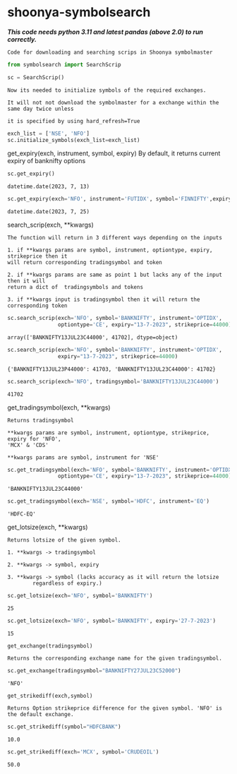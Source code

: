 # shoonya-symbolsearch

***This code needs python 3.11 and latest pandas (above 2.0) to run correctly.***

<div class="cell markdown">
    
    Code for downloading and searching scrips in Shoonya symbolmaster 

</div>

<div class="cell code" execution_count="3">

``` python
from symbolsearch import SearchScrip
```

</div>


<div class="cell code" execution_count="6">

``` python
sc = SearchScrip()
```

</div>

<div class="cell markdown">

    Now its needed to initialize symbols of the required exchanges. 

    It will not not download the symbolmaster for a exchange within the same day twice unless

    it is specified by using hard_refresh=True

</div>

<div class="cell code" execution_count="8">

``` python
exch_list = ['NSE', 'NFO']
sc.initialize_symbols(exch_list=exch_list)
```

</div>

<div class="cell markdown">

get_expiry(exch, instrument, symbol, expiry) By default, it returns
current expiry of banknifty options

</div>

<div class="cell code" execution_count="9">

``` python
sc.get_expiry()
```

<div class="output execute_result" execution_count="9">

    datetime.date(2023, 7, 13)

</div>

</div>

<div class="cell code" execution_count="10">

``` python
sc.get_expiry(exch='NFO', instrument='FUTIDX', symbol='FINNIFTY',expiry='current')
```

<div class="output execute_result" execution_count="10">

    datetime.date(2023, 7, 25)

</div>

</div>

<div class="cell markdown">

search_scrip(exch, \*\*kwargs)

    The function will return in 3 different ways depending on the inputs

    1. if **kwargs params are symbol, instrument, optiontype, expiry, strikeprice then it 
    will return corresponding tradingsymbol and token

    2. if **kwargs params are same as point 1 but lacks any of the input then it will 
    return a dict of  tradingsymbols and tokens

    3. if **kwargs input is tradingsymbol then it will return the corresponding token

</div>

<div class="cell code" execution_count="11">

``` python
sc.search_scrip(exch='NFO', symbol='BANKNIFTY', instrument='OPTIDX', 
                optiontype='CE', expiry="13-7-2023", strikeprice=44000)
```

<div class="output execute_result" execution_count="11">

    array(['BANKNIFTY13JUL23C44000', 41702], dtype=object)

</div>

</div>

<div class="cell code" execution_count="12">

``` python
sc.search_scrip(exch='NFO', symbol='BANKNIFTY', instrument='OPTIDX', 
                expiry="13-7-2023", strikeprice=44000)
```

<div class="output execute_result" execution_count="12">

    {'BANKNIFTY13JUL23P44000': 41703, 'BANKNIFTY13JUL23C44000': 41702}

</div>

</div>

<div class="cell code" execution_count="13">

``` python
sc.search_scrip(exch='NFO', tradingsymbol='BANKNIFTY13JUL23C44000')
```

<div class="output execute_result" execution_count="13">

    41702

</div>

</div>

<div class="cell markdown">

get_tradingsymbol(exch, \*\*kwargs)

    Returns tradingsymbol

    **kwargs params are symbol, instrument, optiontype, strikeprice, expiry for 'NFO', 
    'MCX' & 'CDS'

    **kwargs params are symbol, instrument for 'NSE'

</div>

<div class="cell code" execution_count="14">

``` python
sc.get_tradingsymbol(exch='NFO', symbol='BANKNIFTY', instrument='OPTIDX', 
                optiontype='CE', expiry="13-7-2023", strikeprice=44000)
```

<div class="output execute_result" execution_count="14">

    'BANKNIFTY13JUL23C44000'

</div>

</div>

<div class="cell code" execution_count="15">

``` python
sc.get_tradingsymbol(exch='NSE', symbol='HDFC', instrument='EQ')
```

<div class="output execute_result" execution_count="15">

    'HDFC-EQ'

</div>

</div>

<div class="cell markdown">

get_lotsize(exch, \*\*kwargs)

    Returns lotsize of the given symbol.

    1. **kwargs -> tradingsymbol

    2. **kwargs -> symbol, expiry

    3. **kwargs -> symbol (lacks accuracy as it will return the lotsize 
            regardless of expiry.)

</div>

<div class="cell code" execution_count="16">

``` python
sc.get_lotsize(exch='NFO', symbol='BANKNIFTY')
```

<div class="output execute_result" execution_count="16">

    25

</div>

</div>

<div class="cell code" execution_count="17">

``` python
sc.get_lotsize(exch='NFO', symbol='BANKNIFTY', expiry='27-7-2023')
```

<div class="output execute_result" execution_count="17">

    15

</div>

</div>

<div class="cell markdown">
    
    get_exchange(tradingsymbol)

    Returns the corresponding exchange name for the given tradingsymbol.

</div>

<div class="cell code" execution_count="17">

``` python
sc.get_exchange(tradingsymbol="BANKNIFTY27JUL23C52000")
```

<div class="output execute_result" execution_count="17">

    'NFO'

</div>

</div>

<div class="cell markdown">
    
    get_strikediff(exch,symbol)

    Returns Option strikeprice difference for the given symbol. 'NFO' is the default exchange. 

</div>

<div class="cell code" execution_count="17">

``` python
sc.get_strikediff(symbol="HDFCBANK")
```

<div class="output execute_result" execution_count="17">

    10.0

</div>

</div>

<div class="cell code" execution_count="17">

``` python
sc.get_strikediff(exch='MCX', symbol='CRUDEOIL')
```

<div class="output execute_result" execution_count="17">

    50.0

</div>

</div>

